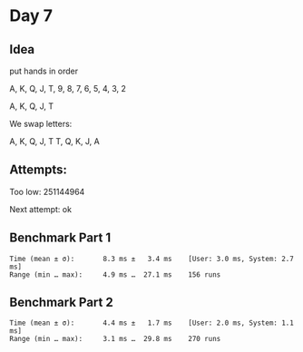 # Day 7

## Idea

put hands in order


A, K, Q, J, T, 9, 8, 7, 6, 5, 4, 3, 2

A, K, Q, J, T


We swap letters:

A, K, Q, J, T
T, Q, K, J, A


## Attempts:

Too low: 251144964

Next attempt: ok

## Benchmark Part 1

```
Time (mean ± σ):       8.3 ms ±   3.4 ms    [User: 3.0 ms, System: 2.7 ms]
Range (min … max):     4.9 ms …  27.1 ms    156 runs
```


## Benchmark Part 2

```
Time (mean ± σ):       4.4 ms ±   1.7 ms    [User: 2.0 ms, System: 1.1 ms]
Range (min … max):     3.1 ms …  29.8 ms    270 runs
```